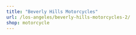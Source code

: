 ```yaml
---
title: "Beverly Hills Motorcycles"
url: /los-angeles/beverly-hills-motorcycles-2/
shop: motorcycle
---
```

